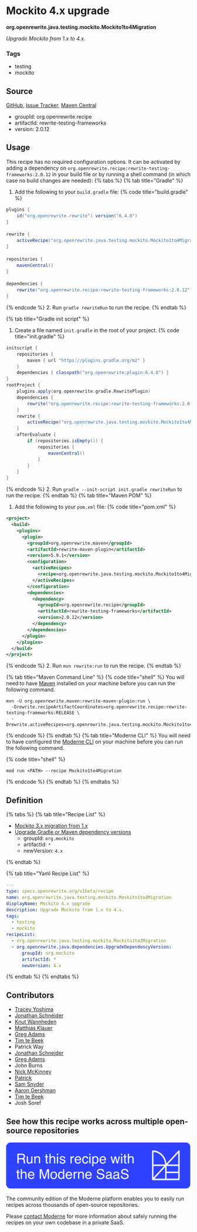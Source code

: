 # Mockito 4.x upgrade

**org.openrewrite.java.testing.mockito.Mockito1to4Migration**

_Upgrade Mockito from 1.x to 4.x._

### Tags

* testing
* mockito

## Source

[GitHub](https://github.com/openrewrite/rewrite-testing-frameworks/blob/main/src/main/resources/META-INF/rewrite/mockito.yml), [Issue Tracker](https://github.com/openrewrite/rewrite-testing-frameworks/issues), [Maven Central](https://central.sonatype.com/artifact/org.openrewrite.recipe/rewrite-testing-frameworks/2.0.12/jar)

* groupId: org.openrewrite.recipe
* artifactId: rewrite-testing-frameworks
* version: 2.0.12


## Usage

This recipe has no required configuration options. It can be activated by adding a dependency on `org.openrewrite.recipe:rewrite-testing-frameworks:2.0.12` in your build file or by running a shell command (in which case no build changes are needed): 
{% tabs %}
{% tab title="Gradle" %}
1. Add the following to your `build.gradle` file:
{% code title="build.gradle" %}
```groovy
plugins {
    id("org.openrewrite.rewrite") version("6.4.0")
}

rewrite {
    activeRecipe("org.openrewrite.java.testing.mockito.Mockito1to4Migration")
}

repositories {
    mavenCentral()
}

dependencies {
    rewrite("org.openrewrite.recipe:rewrite-testing-frameworks:2.0.12")
}
```
{% endcode %}
2. Run `gradle rewriteRun` to run the recipe.
{% endtab %}

{% tab title="Gradle init script" %}
1. Create a file named `init.gradle` in the root of your project.
{% code title="init.gradle" %}
```groovy
initscript {
    repositories {
        maven { url "https://plugins.gradle.org/m2" }
    }
    dependencies { classpath("org.openrewrite:plugin:6.4.0") }
}
rootProject {
    plugins.apply(org.openrewrite.gradle.RewritePlugin)
    dependencies {
        rewrite("org.openrewrite.recipe:rewrite-testing-frameworks:2.0.12")
    }
    rewrite {
        activeRecipe("org.openrewrite.java.testing.mockito.Mockito1to4Migration")
    }
    afterEvaluate {
        if (repositories.isEmpty()) {
            repositories {
                mavenCentral()
            }
        }
    }
}
```
{% endcode %}
2. Run `gradle --init-script init.gradle rewriteRun` to run the recipe.
{% endtab %}
{% tab title="Maven POM" %}
1. Add the following to your `pom.xml` file:
{% code title="pom.xml" %}
```xml
<project>
  <build>
    <plugins>
      <plugin>
        <groupId>org.openrewrite.maven</groupId>
        <artifactId>rewrite-maven-plugin</artifactId>
        <version>5.9.1</version>
        <configuration>
          <activeRecipes>
            <recipe>org.openrewrite.java.testing.mockito.Mockito1to4Migration</recipe>
          </activeRecipes>
        </configuration>
        <dependencies>
          <dependency>
            <groupId>org.openrewrite.recipe</groupId>
            <artifactId>rewrite-testing-frameworks</artifactId>
            <version>2.0.12</version>
          </dependency>
        </dependencies>
      </plugin>
    </plugins>
  </build>
</project>
```
{% endcode %}
2. Run `mvn rewrite:run` to run the recipe.
{% endtab %}

{% tab title="Maven Command Line" %}
{% code title="shell" %}
You will need to have [Maven](https://maven.apache.org/download.cgi) installed on your machine before you can run the following command.

```shell
mvn -U org.openrewrite.maven:rewrite-maven-plugin:run \
  -Drewrite.recipeArtifactCoordinates=org.openrewrite.recipe:rewrite-testing-frameworks:RELEASE \
  -Drewrite.activeRecipes=org.openrewrite.java.testing.mockito.Mockito1to4Migration
```
{% endcode %}
{% endtab %}
{% tab title="Moderne CLI" %}
You will need to have configured the [Moderne CLI](https://docs.moderne.io/moderne-cli/cli-intro) on your machine before you can run the following command.

{% code title="shell" %}
```shell
mod run <PATH> --recipe Mockito1to4Migration
```
{% endcode %}
{% endtab %}
{% endtabs %}

## Definition

{% tabs %}
{% tab title="Recipe List" %}
* [Mockito 3.x migration from 1.x](../../../java/testing/mockito/mockito1to3migration.md)
* [Upgrade Gradle or Maven dependency versions](../../../java/dependencies/upgradedependencyversion.md)
  * groupId: `org.mockito`
  * artifactId: `*`
  * newVersion: `4.x`

{% endtab %}

{% tab title="Yaml Recipe List" %}
```yaml
---
type: specs.openrewrite.org/v1beta/recipe
name: org.openrewrite.java.testing.mockito.Mockito1to4Migration
displayName: Mockito 4.x upgrade
description: Upgrade Mockito from 1.x to 4.x.
tags:
  - testing
  - mockito
recipeList:
  - org.openrewrite.java.testing.mockito.Mockito1to3Migration
  - org.openrewrite.java.dependencies.UpgradeDependencyVersion:
      groupId: org.mockito
      artifactId: *
      newVersion: 4.x

```
{% endtab %}
{% endtabs %}

## Contributors
* [Tracey Yoshima](mailto:tracey.yoshima@gmail.com)
* [Jonathan Schnéider](mailto:jkschneider@gmail.com)
* [Knut Wannheden](mailto:knut@moderne.io)
* [Matthias Klauer](mailto:matthias.klauer@sap.com)
* [Greg Adams](mailto:gadams@gmail.com)
* [Tim te Beek](mailto:tim@moderne.io)
* Patrick Way
* [Jonathan Schneider](mailto:jkschneider@gmail.com)
* [Greg Adams](mailto:greg@moderne.io)
* John Burns
* [Nick McKinney](mailto:mckinneynicholas@gmail.com)
* [Patrick](mailto:patway99@gmail.com)
* [Sam Snyder](mailto:sam@moderne.io)
* [Aaron Gershman](mailto:aegershman@gmail.com)
* [Tim te Beek](mailto:timtebeek@gmail.com)
* Josh Soref


## See how this recipe works across multiple open-source repositories

[![Moderne Link Image](/.gitbook/assets/ModerneRecipeButton.png)](https://app.moderne.io/recipes/org.openrewrite.java.testing.mockito.Mockito1to4Migration)

The community edition of the Moderne platform enables you to easily run recipes across thousands of open-source repositories.

Please [contact Moderne](https://moderne.io/product) for more information about safely running the recipes on your own codebase in a private SaaS.
